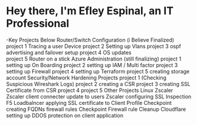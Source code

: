 # Hey there, I'm Efley Espinal, an IT Professional 
-Key Projects Below
  Router/Switch Configuration (i Believe Finalized)
    project 1 Tracing a user Device
    project 2 Setting up Vlans 
    project 3 ospf advertising and failover setup
    project 4 OS updates  
    project 5 Router on a stick 
  Azure Administration (still finalizing)
    project 1 setting up On Boarding
    project 2 setting up IAM / Multi factor
    project 3 setting up Firewall
    project 4 setting up Terraform
    project 5 creating storage account 
  Security/Network Hardening  Projects
    project 1 (Checking Suspicious Wireshark Logs)
    project 2 creating a CSR
    project 3 creating SSL Certificate from CSR
    project 4 
    project 5
  Other Projects
    Linux
    Zscaler Zscaler client connecter update to users
    Zscaler configuring SSL Inspection 
    F5 Loadbalncer applying SSL certificate to Client Profile 
    Checkpoint creating FQDNs firewall rules 
    Checkpoint Firewall rule Cleanup
    Cloudflare setting up DDOS protection on client application 

